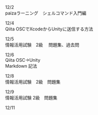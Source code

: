 12/2<br>
paizaラーニング　シェルコマンド入門編<br>

12/4<br>
Qiita OSCでXcodeからUnityに送信する方法<br>

12/5<br>
情報活用試験　2級　 問題集、過去問<br>

12/6<br>
Qiita OSC→Unity <br>
Markdown 記法<br>

12/8<br>
情報活用試験　2級　問題集<br>


12/9<br>
情報活用試験 2級　問題集　<br>

12/11<br>



